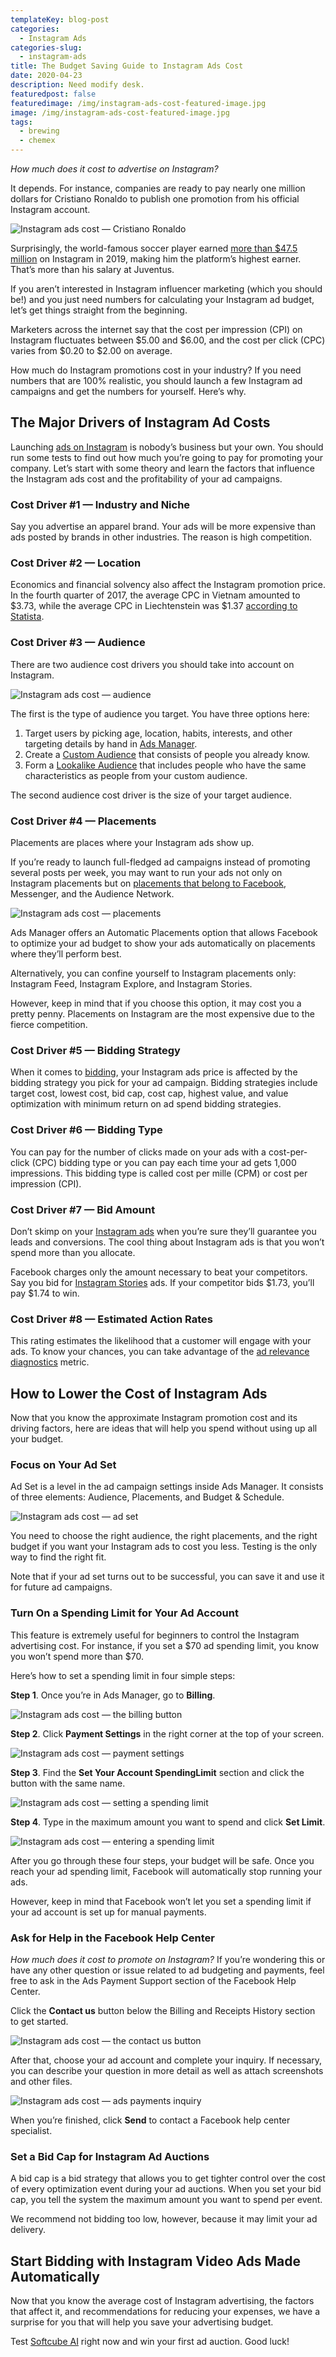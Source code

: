 ```yaml
---
templateKey: blog-post
categories:
  - Instagram Ads
categories-slug:
  - instagram-ads
title: The Budget Saving Guide to Instagram Ads Cost
date: 2020-04-23
description: Need modify desk.
featuredpost: false
featuredimage: /img/instagram-ads-cost-featured-image.jpg
image: /img/instagram-ads-cost-featured-image.jpg
tags:
  - brewing
  - chemex
---
```

<!--StartFragment-->

_How much does it cost to advertise on Instagram?_

It depends. For instance, companies are ready to pay nearly one million dollars for Cristiano Ronaldo to publish one promotion from his official Instagram account.

![Instagram ads cost — Cristiano Ronaldo](/img/instagram-ads-cost-chistiano-ronaldo.jpg)

Surprisingly, the world-famous soccer player earned [more than $47.5 million](https://www.statista.com/chart/19728/cristiano-ronaldo-makes-more-from-instagram-than-soccer/) on Instagram in 2019, making him the platform’s highest earner. That’s more than his salary at Juventus.

If you aren’t interested in Instagram influencer marketing (which you should be!) and you just need numbers for calculating your Instagram ad budget, let’s get things straight from the beginning.

Marketers across the internet say that the cost per impression (CPI) on Instagram fluctuates between $5.00 and $6.00, and the cost per click (CPC) varies from $0.20 to $2.00 on average.

How much do Instagram promotions cost in your industry? If you need numbers that are 100% realistic, you should launch a few Instagram ad campaigns and get the numbers for yourself. Here’s why.

## The Major Drivers of Instagram Ad Costs

Launching [ads on Instagram](https://softcube.com/instagram-ad-formats-basics-and-recommendations/) is nobody’s business but your own. You should run some tests to find out how much you’re going to pay for promoting your company. Let’s start with some theory and learn the factors that influence the Instagram ads cost and the profitability of your ad campaigns.

### Cost Driver #1 — Industry and Niche

Say you advertise an apparel brand. Your ads will be more expensive than ads posted by brands in other industries. The reason is high competition. 

### Cost Driver #2 — Location

Economics and financial solvency also affect the Instagram promotion price. In the fourth quarter of 2017, the average CPC in Vietnam amounted to $3.73, while the average CPC in Liechtenstein was $1.37 [according to Statista](http://statista.com/statistics/872579/cost-per-click-on-instagram-countries/).

### Cost Driver #3 — Audience

There are two audience cost drivers you should take into account on Instagram. 

![Instagram ads cost — audience](/img/instagram-ads-cost-audience.jpg)

The first is the type of audience you target. You have three options here:

1. Target users by picking age, location, habits, interests, and other targeting details by hand in [Ads Manager](https://softcube.com/tips-and-tricks-for-facebook-ads-manager/).
2. Create a [Custom Audience](https://softcube.com/guide-to-facebook-custom-audiences/) that consists of people you already know. 
3. Form a [Lookalike Audience](https://softcube.com/how-to-use-facebook-lookalike-audiences/) that includes people who have the same characteristics as people from your custom audience.

The second audience cost driver is the size of your target audience.

### Cost Driver #4 — Placements

Placements are places where your Instagram ads show up.

If you’re ready to launch full-fledged ad campaigns instead of promoting several posts per week, you may want to run your ads not only on Instagram placements but on [placements that belong to Facebook](https://softcube.com/how-to-place-ads-on-facebook-ad-placements/), Messenger, and the Audience Network.

![Instagram ads cost — placements](/img/instagram-ads-cost-placements.jpg)

Ads Manager offers an Automatic Placements option that allows Facebook to optimize your ad budget to show your ads automatically on placements where they’ll perform best.

Alternatively, you can confine yourself to Instagram placements only: Instagram Feed, Instagram Explore, and Instagram Stories. 

However, keep in mind that if you choose this option, it may cost you a pretty penny. Placements on Instagram are the most expensive due to the fierce competition.

### Cost Driver #5 — Bidding Strategy

When it comes to [bidding](https://softcube.com/how-to-become-the-winner-in-facebook-bidding/), your Instagram ads price is affected by the bidding strategy you pick for your ad campaign. Bidding strategies include target cost, lowest cost, bid cap, cost cap, highest value, and value optimization with minimum return on ad spend bidding strategies.

### Cost Driver #6 — Bidding Type

You can pay for the number of clicks made on your ads with a cost-per-click (CPC) bidding type or you can pay each time your ad gets 1,000 impressions. This bidding type is called cost per mille (CPM) or cost per impression (CPI).

### Cost Driver #7 — Bid Amount

Don’t skimp on your [Instagram ads](https://softcube.com/recommendations-for-instagram-sponsored-ads/) when you’re sure they’ll guarantee you leads and conversions. The cool thing about Instagram ads is that you won’t spend more than you allocate. 

Facebook charges only the amount necessary to beat your competitors. Say you bid for [Instagram Stories](https://softcube.com/the-complete-guide-to-instagram-stories-ads/) ads. If your competitor bids $1.73, you’ll pay $1.74 to win.

### Cost Driver #8 — Estimated Action Rates

This rating estimates the likelihood that a customer will engage with your ads. To know your chances, you can take advantage of the [ad relevance diagnostics](https://softcube.com/essential-facebook-ad-metrics-you-must-use/) metric.

## How to Lower the Cost of Instagram Ads

Now that you know the approximate Instagram promotion cost and its driving factors, here are ideas that will help you spend without using up all your budget.

### Focus on Your Ad Set

Ad Set is a level in the ad campaign settings inside Ads Manager. It consists of three elements: Audience, Placements, and Budget & Schedule.

![Instagram ads cost — ad set](/img/instagram-ads-cost-ad-set.jpg)

You need to choose the right audience, the right placements, and the right budget if you want your Instagram ads to cost you less. Testing is the only way to find the right fit. 

Note that if your ad set turns out to be successful, you can save it and use it for future ad campaigns.

### Turn On a Spending Limit for Your Ad Account

This feature is extremely useful for beginners to control the Instagram advertising cost. For instance, if you set a $70 ad spending limit, you know you won’t spend more than $70.

Here’s how to set a spending limit in four simple steps:

**Step 1**. Once you’re in Ads Manager, go to **Billing**.

![Instagram ads cost — the billing button](/img/instagram-ads-cost-billing-button.jpg)

**Step 2**. Click **Payment Settings** in the right corner at the top of your screen.

![Instagram ads cost — payment settings](/img/instagram-ads-cost-payment-settings.jpg)

**Step 3**. Find the **Set Your Account SpendingLimit** section and click the button with the same name.

![Instagram ads cost — setting a spending limit](/img/instagram-ads-cost-account-spending-limit.jpg)

**Step 4**. Type in the maximum amount you want to spend and click **Set Limit**.

![Instagram ads cost — entering a spending limit](/img/instagram-ads-cost-setting-spending-limit.jpg)

After you go through these four steps, your budget will be safe. Once you reach your ad spending limit, Facebook will automatically stop running your ads.

However, keep in mind that Facebook won’t let you set a spending limit if your ad account is set up for manual payments.

### Ask for Help in the Facebook Help Center

_How much does it cost to promote on Instagram?_ If you’re wondering this or have any other question or issue related to ad budgeting and payments, feel free to ask in the Ads Payment Support section of the Facebook Help Center.

Click the **Contact us** button below the Billing and Receipts History section to get started.

![Instagram ads cost — the contact us button](/img/instagram-ads-cost-ads-contact-us-button.jpg)

After that, choose your ad account and complete your inquiry. If necessary, you can describe your question in more detail as well as attach screenshots and other files.

![Instagram ads cost — ads payments inquiry](/img/instagram-ads-cost-ads-payments-inquiry.jpg)

When you’re finished, click **Send** to contact a Facebook help center specialist.

### Set a Bid Cap for Instagram Ad Auctions

A bid cap is a bid strategy that allows you to get tighter control over the cost of every optimization event during your ad auctions. When you set your bid cap, you tell the system the maximum amount you want to spend per event.

We recommend not bidding too low, however, because it may limit your ad delivery.

## Start Bidding with Instagram Video Ads Made Automatically

Now that you know the average cost of Instagram advertising, the factors that affect it, and recommendations for reducing your expenses, we have a surprise for you that will help you save your advertising budget.

Test [Softcube AI](https://softcube.com/) right now and win your first ad auction. Good luck!
